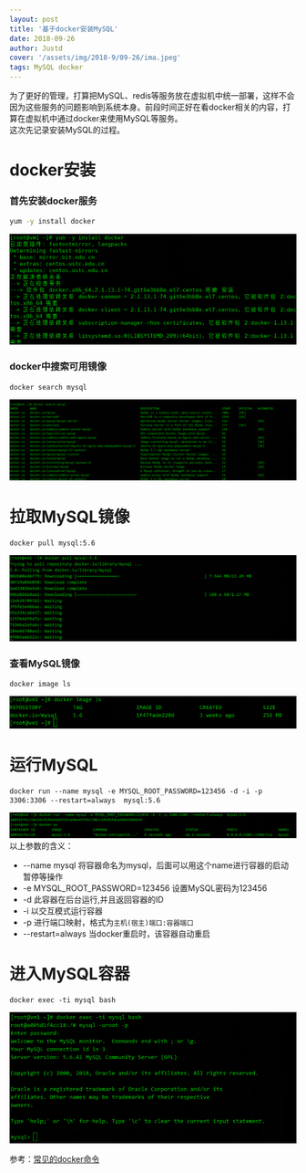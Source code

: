 ```yaml
---
layout: post
title: '基于docker安装MySQL'
date: 2018-09-26
author: Justd
cover: '/assets/img/2018-9/09-26/ima.jpeg'
tags: MySQL docker  
---
```

为了更好的管理，打算把MySQL、redis等服务放在虚拟机中统一部署，这样不会因为这些服务的问题影响到系统本身。前段时间正好在看docker相关的内容，打算在虚拟机中通过docker来使用MySQL等服务。  
这次先记录安装MySQL的过程。  
# docker安装  
### 首先安装docker服务  
``` bash
yum -y install docker   
``` 
![](/assets/img/2018-9/09-26/installdocker.png)

### docker中搜索可用镜像
```
docker search mysql
```
![](/assets/img/2018-9/09-26/dockermysql.png)


# 拉取MySQL镜像
```
docker pull mysql:5.6
```
![](/assets/img/2018-9/09-26/installmysql.png)

### 查看MySQL镜像
```
docker image ls
```
![](/assets/img/2018-9/09-26/dockerimage.png)


# 运行MySQL
```
docker run --name mysql -e MYSQL_ROOT_PASSWORD=123456 -d -i -p 3306:3306 --restart=always  mysql:5.6
```
![](/assets/img/2018-9/09-26/run.png)
以上参数的含义：  
- --name mysql  将容器命名为mysql，后面可以用这个name进行容器的启动暂停等操作   
- -e MYSQL_ROOT_PASSWORD=123456 设置MySQL密码为123456
- -d 此容器在后台运行,并且返回容器的ID
- -i 以交互模式运行容器
- -p 进行端口映射，格式为`主机(宿主)端口:容器端口` 
- --restart=always 当docker重启时，该容器自动重启
# 进入MySQL容器
```
docker exec -ti mysql bash
```
![](/assets/img/2018-9/09-26/exec.png)


参考：[常见的docker命令](https://justed.github.io/2018/09/27/Common-docker-commands.html)